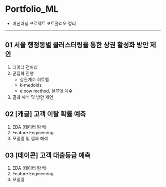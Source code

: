# Portfolio_ML

* 머신러닝 프로젝트 포트폴리오 정리
---
## 01 서울 행정동별 클러스터링을 통한 상권 활성화 방안 제안
1. 데이터 전처리
2. 군집화 진행
     - 상관계수 히트맵
     - k-medoids
     - elbow method, 실루엣 계수
3. 결과 해석 및 방안 제언


## 02 [캐글] 고객 이탈 확률 예측
1. EDA (데이터 탐색)
2. Feature Engineering
3. 모델링 및 결과 해석


## 03 [데이콘] 고객 대출등급 예측
1. EDA (데이터 탐색)
2. Feature Engineering
3. 모델링
